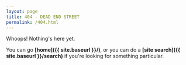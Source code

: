 ```yaml
---
layout: page
title: 404 - DEAD END STREET
permalink: /404.html
---
```

Whoops! Nothing's here yet.

You can go **[home]({{ site.baseurl }}/)**, or you can do a **[site search]({{ site.baseurl }}/search)** if you're looking for something particular.  